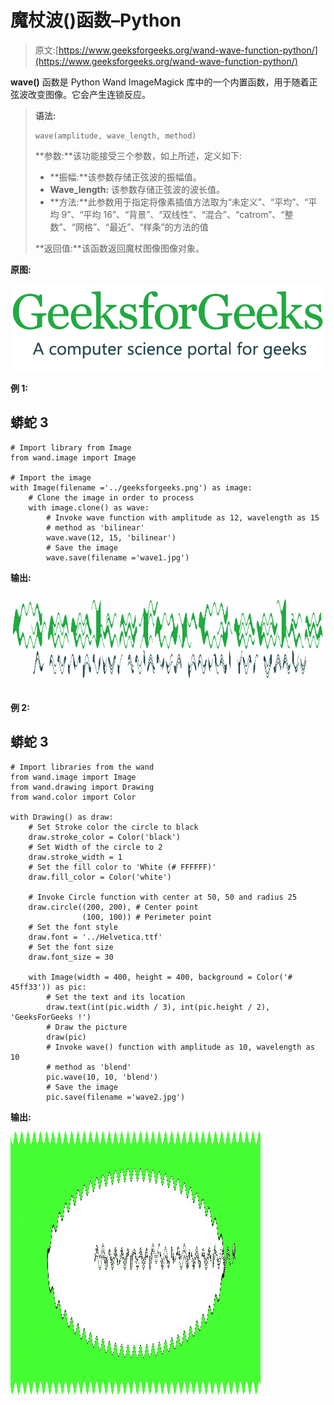 # 魔杖波()函数–Python

> 原文:[https://www.geeksforgeeks.org/wand-wave-function-python/](https://www.geeksforgeeks.org/wand-wave-function-python/)

**wave()** 函数是 Python Wand ImageMagick 库中的一个内置函数，用于随着正弦波改变图像。它会产生连锁反应。

> **语法:**
> 
> ```
> wave(amplitude, wave_length, method)
> ```
> 
> **参数:**该功能接受三个参数，如上所述，定义如下:
> 
> *   **振幅:**该参数存储正弦波的振幅值。
> *   **Wave_length:** 该参数存储正弦波的波长值。
> *   **方法:**此参数用于指定将像素插值方法取为“未定义”、“平均”、“平均 9”、“平均 16”、“背景”、“双线性”、“混合”、“catrom”、“整数”、“网格”、“最近”、“样条”的方法的值
> 
> **返回值:**该函数返回魔杖图像图像对象。

**原图:**

![](img/2d3a0fdbc25c0bbb46c47454d1b0acc7.png)

**例 1:**

## 蟒蛇 3

```
# Import library from Image
from wand.image import Image

# Import the image
with Image(filename ='../geeksforgeeks.png') as image:
    # Clone the image in order to process
    with image.clone() as wave:
        # Invoke wave function with amplitude as 12, wavelength as 15
        # method as 'bilinear'
        wave.wave(12, 15, 'bilinear')
        # Save the image
        wave.save(filename ='wave1.jpg')
```

**输出:**

![](img/9e1274fc17585762f2264082e8c19a42.png)

**例 2:**

## 蟒蛇 3

```
# Import libraries from the wand 
from wand.image import Image
from wand.drawing import Drawing
from wand.color import Color

with Drawing() as draw:
    # Set Stroke color the circle to black
    draw.stroke_color = Color('black')
    # Set Width of the circle to 2
    draw.stroke_width = 1
    # Set the fill color to 'White (# FFFFFF)'
    draw.fill_color = Color('white')

    # Invoke Circle function with center at 50, 50 and radius 25
    draw.circle((200, 200), # Center point
                (100, 100)) # Perimeter point
    # Set the font style
    draw.font = '../Helvetica.ttf'
    # Set the font size
    draw.font_size = 30

    with Image(width = 400, height = 400, background = Color('# 45ff33')) as pic:
        # Set the text and its location
        draw.text(int(pic.width / 3), int(pic.height / 2), 'GeeksForGeeks !')
        # Draw the picture
        draw(pic)
        # Invoke wave() function with amplitude as 10, wavelength as 10
        # method as 'blend'
        pic.wave(10, 10, 'blend')
        # Save the image
        pic.save(filename ='wave2.jpg')
```

**输出:**

![](img/399b72d98d465a19c5af2a5ee0599cc7.png)